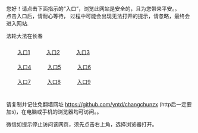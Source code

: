 您好！请点击下面指示的“入口”，浏览此网站是安全的，且为您带来平安。。 <br/>
点击入口后，请耐心等待， 过程中可能会出现无法打开的提示，请忽略，最终会进入网站. </br>

法轮大法在长春<br/>
<div style="padding:10px"><a style="margin:20px" target="_blank" href="https://d1thhw9y33nt6t.cloudfront.net/2Qpsp?xnabohgc" id="ccLink1" rel="nofollow">入口1</a> <a target="_blank" style="margin:20px" href="https://d3o66rvtjdvas0.cloudfront.net/2Qpsp?envmawi" id="ccLink2" rel="nofollow">入口2</a> <a style="margin:20px" target="_blank" href="https://d35u7zxe9r67t0.cloudfront.net/2Qpsp?eoyqcqg" id="ccLink3" rel="nofollow">入口3</a></div>

<div style="padding:10px" ><a style="margin:20px" target="_blank" href="https://d1thhw9y33nt6t.cloudfront.net/2Qpsp?xnabohgc" id="ccLink4" rel="nofollow">入口4</a> <a style="margin:20px" href="https://d3o66rvtjdvas0.cloudfront.net/2Qpsp?envmawi" target="_blank" id="ccLink5" rel="nofollow">入口5</a> <a style="margin:20px" href="https://d35u7zxe9r67t0.cloudfront.net/2Qpsp?eoyqcqg" target="_blank" id="ccLink6" rel="nofollow">入口6</a></div>

<div style="padding:10px"><a style="margin:20px" target="_blank" href="https://d1thhw9y33nt6t.cloudfront.net/2Qpsp?xnabohgc" id="ccLink7" rel="nofollow">入口7</a> <a style="margin:20px" href="https://d3o66rvtjdvas0.cloudfront.net/2Qpsp?envmawi" target="_blank" id="ccLink8" rel="nofollow">入口8</a> <a style="margin:20px" target="_blank" href="https://d35u7zxe9r67t0.cloudfront.net/2Qpsp?eoyqcqg" id="ccLink9" rel="nofollow">入口9</a></div>

<br/>



请复制并记住免翻墙网址 https://github.com/yntd/changchunzx (http后一定要加s)，在电脑或手机的浏览器均可访问。。<br/>

微信如提示停止访问该网页，须先点击右上角，选择浏览器打开。
